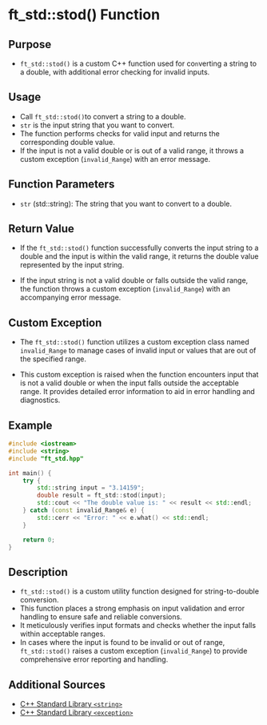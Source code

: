 # ft_std::stod() Function

## Purpose

- `ft_std::stod()` is a custom C++ function used for co`n`verting a string to a double, with additional error checking for invalid inputs.

## Usage

- Call `ft_std::stod()`to convert a string to a double.
- `str` is the input string that you want to convert.
- The function performs checks for valid input and returns the corresponding double value.
- If the input is not a valid double or is out of a valid range, it throws a custom exception (`invalid_Range`) with an error message.

## Function Parameters

- `str` (std::string): The string that you want to convert to a double.

## Return Value
- If the `ft_std::stod()` function successfully converts the input string to a double and the input is within the valid range, it returns the double value represented by the input string.

- If the input string is not a valid double or falls outside the valid range, the function throws a custom exception (`invalid_Range`) with an accompanying error message.

## Custom Exception
- The `ft_std::stod()` function utilizes a custom exception class named `invalid_Range` to manage cases of invalid input or values that are out of the specified range.

- This custom exception is raised when the function encounters input that is not a valid double or when the input falls outside the acceptable range. It provides detailed error information to aid in error handling and diagnostics.

## Example

```cpp
#include <iostream>
#include <string>
#include "ft_std.hpp"

int main() {
    try {
        std::string input = "3.14159";
        double result = ft_std::stod(input);
        std::cout << "The double value is: " << result << std::endl;
    } catch (const invalid_Range& e) {
        std::cerr << "Error: " << e.what() << std::endl;
    }

    return 0;
}
```

## Description

- `ft_std::stod()` is a custom utility function designed for string-to-double conversion.
- This function places a strong emphasis on input validation and error handling to ensure safe and reliable conversions.
- It meticulously verifies input formats and checks whether the input falls within acceptable ranges.
- In cases where the input is found to be invalid or out of range, `ft_std::stod()` raises a custom exception (`invalid_Range`) to provide comprehensive error reporting and handling.

## Additional Sources
- [C++ Standard Library `<string>`](https://en.cppreference.com/w/cpp/string/basic_string)
- [C++ Standard Library `<exception>`](https://en.cppreference.com/w/cpp/error/exception)

